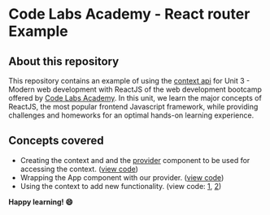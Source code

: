 # Code Labs Academy - React router Example

## About this repository

This repository contains an example of using the [context api](https://reactjs.org/docs/context.html) for Unit 3 - Modern web development with ReactJS  of the web development bootcamp offered by [Code Labs Academy](https://codelabsacademy.com/). In this unit, we learn the major concepts of ReactJS, the most popular frontend Javascript framework, while providing challenges and homeworks for an optimal hands-on learning experience.

## Concepts covered

- Creating the context and and the [provider](https://reactjs.org/docs/context.html#contextprovider) component to be used for accessing the context. ([view code](https://github.com/codelabsacademy/react-context/blob/main/src/context/ThemeContext.js))
- Wrapping the App component with our provider. ([view code](https://github.com/codelabsacademy/react-context/blob/main/src/index.js#L11L13))
- Using the context to add new functionality. (view code: [1](https://github.com/codelabsacademy/react-context/blob/main/src/components/Switch.js), [2](https://github.com/codelabsacademy/react-context/blob/main/src/components/Card.js))

**Happy learning! 😄**
